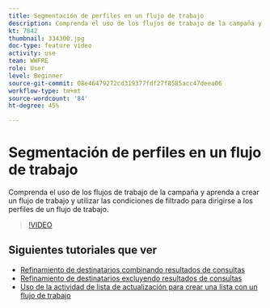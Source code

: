 ```yaml
---
title: Segmentación de perfiles en un flujo de trabajo
description: Comprenda el uso de los flujos de trabajo de la campaña y aprenda a crear un flujo de trabajo y utilizar las condiciones de filtrado para dirigirse a los perfiles de un flujo de trabajo.
kt: 7842
thumbnail: 334300.jpg
doc-type: feature video
activity: use
team: WWFRE
role: User
level: Beginner
source-git-commit: 08e46479272cd319377fdf27f8585acc47deea06
workflow-type: tm+mt
source-wordcount: '84'
ht-degree: 45%

---
```


# Segmentación de perfiles en un flujo de trabajo

Comprenda el uso de los flujos de trabajo de la campaña y aprenda a crear un flujo de trabajo y utilizar las condiciones de filtrado para dirigirse a los perfiles de un flujo de trabajo.

>[!VIDEO](https://video.tv.adobe.com/v/334300?quality=12)

## Siguientes tutoriales que ver

* [Refinamiento de destinatarios combinando resultados de consultas](/help/process-management/refine-targets-by-combining-query-results.md)
* [Refinamiento de destinatarios excluyendo resultados de consultas](/help/process-management/refine-targets-by-excluding-query-results.md)
* [Uso de la actividad de lista de actualización para crear una lista con un flujo de trabajo](/help/process-management/use-the-update-list-activity.md)
